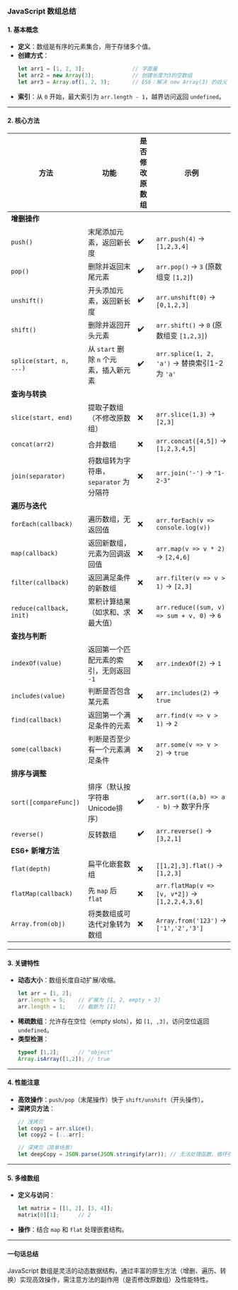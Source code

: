 ### JavaScript 数组总结

#### **1. 基本概念**
- **定义**：数组是有序的元素集合，用于存储多个值。
- **创建方式**：
  ```javascript
  let arr1 = [1, 2, 3];               // 字面量
  let arr2 = new Array(3);            // 创建长度为3的空数组
  let arr3 = Array.of(1, 2, 3);       // ES6：解决 new Array(3) 的歧义
  ```
- **索引**：从 `0` 开始，最大索引为 `arr.length - 1`，越界访问返回 `undefined`。

---

#### **2. 核心方法**
| **方法**                   | **功能**                     | **是否修改原数组** | **示例**                                         |
| ------------------------ | -------------------------- | ----------- | ---------------------------------------------- |
| **增删操作**                 |                            |             |                                                |
| `push()`                 | 末尾添加元素，返回新长度               | ✔️          | `arr.push(4)` → `[1,2,3,4]`                    |
| `pop()`                  | 删除并返回末尾元素                  | ✔️          | `arr.pop()` → `3` (原数组变 `[1,2]`)               |
| `unshift()`              | 开头添加元素，返回新长度               | ✔️          | `arr.unshift(0)` → `[0,1,2,3]`                 |
| `shift()`                | 删除并返回开头元素                  | ✔️          | `arr.shift()` → `0` (原数组变 `[1,2,3]`)           |
| `splice(start, n, ...)`  | 从 `start` 删除 `n` 个元素，插入新元素 | ✔️          | `arr.splice(1, 2, 'a')` → 替换索引1-2为 `'a'`       |
| **查询与转换**                |                            |             |                                                |
| `slice(start, end)`      | 提取子数组（不修改原数组）              | ❌           | `arr.slice(1,3)` → `[2,3]`                     |
| `concat(arr2)`           | 合并数组                       | ❌           | `arr.concat([4,5])` → `[1,2,3,4,5]`            |
| `join(separator)`        | 将数组转为字符串，`separator` 为分隔符  | ❌           | `arr.join('-')` → `"1-2-3"`                    |
| **遍历与迭代**                |                            |             |                                                |
| `forEach(callback)`      | 遍历数组，无返回值                  | ❌           | `arr.forEach(v => console.log(v))`             |
| `map(callback)`          | 返回新数组，元素为回调返回值             | ❌           | `arr.map(v => v * 2)` → `[2,4,6]`              |
| `filter(callback)`       | 返回满足条件的新数组                 | ❌           | `arr.filter(v => v > 1)` → `[2,3]`             |
| `reduce(callback, init)` | 累积计算结果（如求和、求最大值）           | ❌           | `arr.reduce((sum, v) => sum + v, 0)` → `6`     |
| **查找与判断**                |                            |             |                                                |
| `indexOf(value)`         | 返回第一个匹配元素的索引，无则返回 `-1`     | ❌           | `arr.indexOf(2)` → `1`                         |
| `includes(value)`        | 判断是否包含某元素                  | ❌           | `arr.includes(2)` → `true`                     |
| `find(callback)`         | 返回第一个满足条件的元素               | ❌           | `arr.find(v => v > 1)` → `2`                   |
| `some(callback)`         | 判断是否至少有一个元素满足条件            | ❌           | `arr.some(v => v > 2)` → `true`                |
| **排序与调整**                |                            |             |                                                |
| `sort([compareFunc])`    | 排序（默认按字符串Unicode排序）        | ✔️          | `arr.sort((a,b) => a - b)` → 数字升序              |
| `reverse()`              | 反转数组                       | ✔️          | `arr.reverse()` → `[3,2,1]`                    |
| **ES6+ 新增方法**            |                            |             |                                                |
| `flat(depth)`            | 扁平化嵌套数组                    | ❌           | `[[1,2],3].flat()` → `[1,2,3]`                 |
| `flatMap(callback)`      | 先 `map` 后 `flat`           | ❌           | `arr.flatMap(v => [v, v*2])` → `[1,2,2,4,3,6]` |
| `Array.from(obj)`        | 将类数组或可迭代对象转为数组             | ❌           | `Array.from('123')` → `['1','2','3']`          |

---

#### **3. 关键特性**
- **动态大小**：数组长度自动扩展/收缩。
  ```javascript
  let arr = [1, 2];
  arr.length = 5;    // 扩展为 [1, 2, empty × 3]
  arr.length = 1;    // 截断为 [1]
  ```
- **稀疏数组**：允许存在空位（empty slots），如 `[1, ,3]`，访问空位返回 `undefined`。
- **类型检测**：
  ```javascript
  typeof [1,2];      // "object"
  Array.isArray([1,2]); // true
  ```

---

#### **4. 性能注意**
- **高效操作**：`push/pop`（末尾操作）快于 `shift/unshift`（开头操作）。
- **深拷贝方法**：
  ```javascript
  // 浅拷贝
  let copy1 = arr.slice();
  let copy2 = [...arr];
  
  // 深拷贝（简单场景）
  let deepCopy = JSON.parse(JSON.stringify(arr)); // 无法处理函数、循环引用
  ```

---

#### **5. 多维数组**
- **定义与访问**：
  ```javascript
  let matrix = [[1, 2], [3, 4]];
  matrix[0][1];      // 2
  ```
- **操作**：结合 `map` 和 `flat` 处理嵌套结构。

---

#### **一句话总结**
JavaScript 数组是灵活的动态数据结构，通过丰富的原生方法（增删、遍历、转换）实现高效操作，需注意方法的副作用（是否修改原数组）及性能特性。